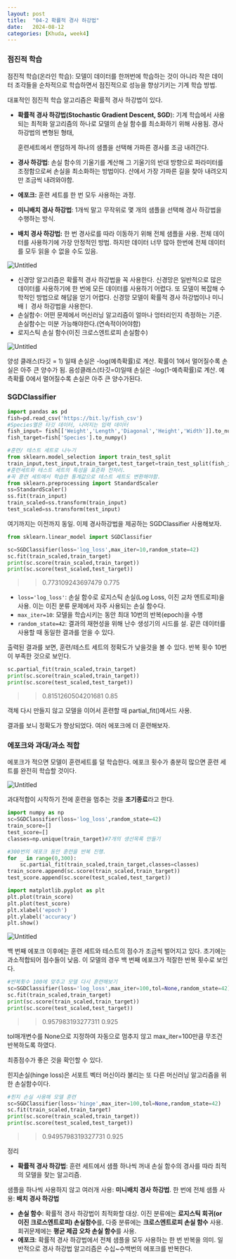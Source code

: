 ```yaml
---
layout: post
title:  "04-2 확률적 경사 하강법"
date:   2024-08-12
categories: [Khuda, week4]
---
```

### 점진적 학습

점진적 학습(온라인 학습): 모델이 데이터를 한꺼번에 학습하는 것이 아니라 작은 데이터 조각들을 순차적으로 학습하면서 점진적으로 성능을 향상기키는 기계 학습 방법. 

대표적인 점진적 학습 알고리즘은 확률적 경사 하강법이 있다.

- **확률적 경사 하강법(Stochastic Gradient Descent, SGD**): 기계 학습에서 사용되는 최적화 알고리즘의 하나로 모델의 손실 함수를 최소화하기 위해 사용됨. 경사하강법의 변형된 형태,
    
    훈련세트에서 랜덤하게 하나의 샘플을 선택해 가파른 경사를 조금 내려간다. 
    
- **경사 하강법**: 손실 함수의 기울기를 계산해 그 기울기의 반대 방향으로 파라미터를 조정함으로써 손실을 최소화하는 방법이다.  산에서 가장 가파른 길을 찾아 내려오지만 조금씩 내려와야함.
- **에포크:** 훈련 세트를 한 번 모두 사용하는 과정.
- **미니배치 경사 하강법**: 1개씩 말고 무작위로 몇 개의 샘플을 선택해 경사 하강법을 수행하는 방식.
- **배치 경사 하강법:** 한 번 경사로를 따라 이동하기 위해 전체 샘플을 사용. 전체 데이터를 사용하기에 가장 안정적인 방법. 하지만 데이터 너무 많아 한번에 전체 데이터를 모두 읽을 수 없을 수도 있음.

![Untitled](/assets/HW1/aa7.png)

- 신경망 알고리즘은 확률적 경사 하강법을 꼭 사용한다. 신경망은 일반적으로 많은 데이터를 사용하기에 한 번에 모든 데이터를 사용하기 어렵다. 또 모델이 복잡해 수학적인 방법으로 해답을 얻기 어렵다. 신경망 모델이 확률적 경사 하강법이나 미니배ㅣ 경사 하강법을 사용한다.
- 손실함수: 어떤 문제에서 머신러닝 알고리즘이 얼마나 엉터리인지 측정하는 기준. 손실함수는 미분 가능해야한다.(연속적이어야함)
- 로지스틱 손실 함수(이진 크로스엔트로피 손실함수)

![Untitled](/assets/HW1/aa8.png)

양성 클래스(타깃 = 1) 일때 손실은 -log(예측확률)로 계산. 확률이 1에서 멀어질수록 손실은 아주 큰 양수가 됨. 음성클래스(타깃=0)일때 손실은 -log(1-예측확률)로 계산. 예측확률 0에서 멀어질수록 손실은 아주 큰 양수가된다. 

### SGDClassifier

```python
import pandas as pd
fish=pd.read_csv('https://bit.ly/fish_csv')
#Species열은 타깃 데이터, 나머지는 입력 데이터
fish_input= fish[['Weight','Length','Diagonal','Height','Width']].to_numpy()
fish_target=fish['Species'].to_numpy()
```

```python
#훈련/ 테스트 세트로 나누기
from sklearn.model_selection import train_test_split
train_input,test_input,train_target,test_target=train_test_split(fish_input,fish_target,random_state=42)
#훈련세트와 테스트 세트의 특성을 표준화 전처리. 
#꼭 훈련 세트에서 학습한 통계값으로 테스트 세트도 변환해야함. 
from sklearn.preprocessing import StandardScaler
ss=StandardScaler()
ss.fit(train_input)
train_scaled=ss.transform(train_input)
test_scaled=ss.transform(test_input)
```

여기까지는 이전까지 동일. 이제 경사하강법을 제공하는 SGDClassifier 사용해보자.

```python
from sklearn.linear_model import SGDClassifier

sc=SGDClassifier(loss='log_loss',max_iter=10,random_state=42)
sc.fit(train_scaled,train_target)
print(sc.score(train_scaled,train_target))
print(sc.score(test_scaled,test_target))
```

>>0.773109243697479
>>0.775

- `loss='log_loss'`: 손실 함수로 로지스틱 손실(Log Loss, 이진 교차 엔트로피)을 사용. 이는 이진 분류 문제에서 자주 사용되는 손실 함수다.
- `max_iter=10`: 모델을 학습시키는 동안 최대 10번의 반복(epoch)을 수행
- `random_state=42`: 결과의 재현성을 위해 난수 생성기의 시드를 설. 같은 데이터를 사용할 때 동일한 결과를 얻을 수 있다.

출력된 결과를 보면, 훈련/테스트 세트의 정확도가 낮을것을 볼 수 있다. 반복 횟수 10번이 부족한 것으로 보인다.

```python
sc.partial_fit(train_scaled,train_target)
print(sc.score(train_scaled,train_target))
print(sc.score(test_scaled,test_target))
```

>>0.8151260504201681
>>0.85

객체 다시 만들지 않고 모델을 이어서 훈련할 때 partial_fit()메서드 사용. 

결과를 보니 정확도가 향상되었다. 여러 에포크에 더 훈련해보자. 

### 에포크와 과대/과소 적합

에포크가 적으면 모델이 훈련세트를 덜 학습한다. 에포크 횟수가 충분히 많으면 훈련 세트를 완전히 학습할 것이다. 

![Untitled](/assets/HW1/aa9.png)

과대적합이 시작하기 전에 훈련을 멈추는 것을 **조기종료**라고 한다. 

```python
import numpy as np
sc=SGDClassifier(loss='log_loss',random_state=42)
train_score=[]
test_score=[]
classes=np.unique(train_target)#7개의 생선목록 만들기

#300번의 에포크 동안 훈련을 반복 진행. 
for _ in range(0,300):
    sc.partial_fit(train_scaled,train_target,classes=classes)
train_score.append(sc.score(train_scaled,train_target))
test_score.append(sc.score(test_scaled,test_target))
```

```python
import matplotlib.pyplot as plt
plt.plot(train_score)
plt.plot(test_score)
plt.xlabel('epoch')
plt.ylabel('accuracy')
plt.show()
```

![Untitled](/assets/HW1/aa10.png)

백 번째 에포크 이후에는 훈련 세트와 테스트의 점수가 조금씩 벌어지고 있다. 초기에는 과소적합되어 점수들이 낮음. 이 모델의 경우 백 번째 에포크가 적잘한 반복 횟수로 보인다. 

```python
#반복횟수 100에 맞추고 모델 다시 훈련해보기
sc=SGDClassifier(loss='log_loss',max_iter=100,tol=None,random_state=42)
sc.fit(train_scaled,train_target)
print(sc.score(train_scaled,train_target))
print(sc.score(test_scaled,test_target))
```

>>0.957983193277311
>>0.925

tol매개변수를 None으로 지정하여 자동으로 멈추지 않고 max_iter=100만큼 무조건 반복하도록 하였다. 

최종점수가 좋은 것을 확인할 수 있다. 

힌지손실(hinge loss)은 서포트 벡터 머신이라 불리는 또 다른 머신러닝 알고리즘을 위한 손실함수이다.

```python
#힌지 손실 사용해 모델 훈련
sc=SGDClassifier(loss='hinge',max_iter=100,tol=None,random_state=42)
sc.fit(train_scaled,train_target)
print(sc.score(train_scaled,train_target))
print(sc.score(test_scaled,test_target))
```

>>0.9495798319327731
>> 0.925

정리

- **확률적 경사 하강법**: 훈련 세트에서 샘플 하나씩 꺼내 손실 함수의 경사를 따라 최적의 모델을 찾는 알고리즘.

 샘플을 하나씩 사용하지 않고 여러개 사용: **미니배치 경사 하강법**. 한 번에 전체 샘플 사용: **배치 경사 하강법**

- **손실 함수**: 확률적 경사 하강법이 최적화할 대상.  이진 분류에는 **로지스틱 회귀(or 이진 크로스엔트로피) 손실함수**를, 다중 분류에는 **크로스엔트로피 손실 함수** 사용. 회귀문제에는 **평균 제곱 오차 손실 함수**를 사용.
- **에포크**: 확률적 경사 하강법에서 전체 샘플을 모두 사용하는 한 번 반복을 의미. 일반적으로 경사 하강법 알고리즘은 수십~수백번의 에포크를 반복한다.
